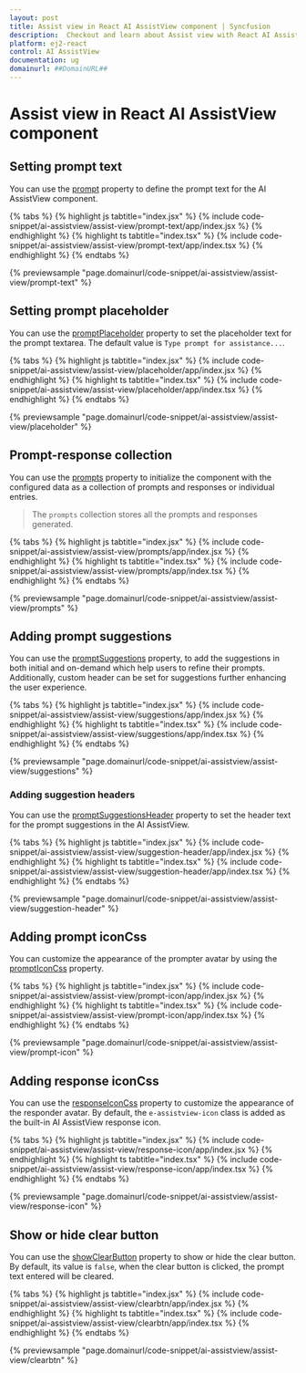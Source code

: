 ```yaml
---
layout: post
title: Assist view in React AI AssistView component | Syncfusion
description:  Checkout and learn about Assist view with React AI AssistView component of Syncfusion Essential JS 2 and more details.
platform: ej2-react
control: AI AssistView
documentation: ug
domainurl: ##DomainURL##
---
```


# Assist view in React AI AssistView component

## Setting prompt text

You can use the [prompt](https://ej2.syncfusion.com/react/documentation/api/ai-assistview/#prompt) property to define the prompt text for the AI AssistView component.

{% tabs %}
{% highlight js tabtitle="index.jsx" %}
{% include code-snippet/ai-assistview/assist-view/prompt-text/app/index.jsx %}
{% endhighlight %}
{% highlight ts tabtitle="index.tsx" %}
{% include code-snippet/ai-assistview/assist-view/prompt-text/app/index.tsx %}
{% endhighlight %}
{% endtabs %}

{% previewsample "page.domainurl/code-snippet/ai-assistview/assist-view/prompt-text" %}

## Setting prompt placeholder

You can use the [promptPlaceholder](https://ej2.syncfusion.com/react/documentation/api/ai-assistview/#promptplaceholder) property to set the placeholder text for the prompt textarea. The default value is `Type prompt for assistance...`.

{% tabs %}
{% highlight js tabtitle="index.jsx" %}
{% include code-snippet/ai-assistview/assist-view/placeholder/app/index.jsx %}
{% endhighlight %}
{% highlight ts tabtitle="index.tsx" %}
{% include code-snippet/ai-assistview/assist-view/placeholder/app/index.tsx %}
{% endhighlight %}
{% endtabs %}

{% previewsample "page.domainurl/code-snippet/ai-assistview/assist-view/placeholder" %}

## Prompt-response collection

You can use the [prompts](https://ej2.syncfusion.com/react/documentation/api/ai-assistview/#prompts) property to initialize the component with the configured data as a collection of prompts and responses or individual entries.

> The `prompts` collection stores all the prompts and responses generated.

{% tabs %}
{% highlight js tabtitle="index.jsx" %}
{% include code-snippet/ai-assistview/assist-view/prompts/app/index.jsx %}
{% endhighlight %}
{% highlight ts tabtitle="index.tsx" %}
{% include code-snippet/ai-assistview/assist-view/prompts/app/index.tsx %}
{% endhighlight %}
{% endtabs %}

{% previewsample "page.domainurl/code-snippet/ai-assistview/assist-view/prompts" %}

## Adding prompt suggestions

You can use the [promptSuggestions](https://ej2.syncfusion.com/react/documentation/api/ai-assistview/#promptsuggestions) property, to add the suggestions in both initial and on-demand which help users to refine their prompts. Additionally, custom header can be set for suggestions further enhancing the user experience.

{% tabs %}
{% highlight js tabtitle="index.jsx" %}
{% include code-snippet/ai-assistview/assist-view/suggestions/app/index.jsx %}
{% endhighlight %}
{% highlight ts tabtitle="index.tsx" %}
{% include code-snippet/ai-assistview/assist-view/suggestions/app/index.tsx %}
{% endhighlight %}
{% endtabs %}

{% previewsample "page.domainurl/code-snippet/ai-assistview/assist-view/suggestions" %}

### Adding suggestion headers

You can use the [promptSuggestionsHeader](https://ej2.syncfusion.com/react/documentation/api/ai-assistview/#promptsuggestionsheader) property to set the header text for the prompt suggestions in the AI AssistView.

{% tabs %}
{% highlight js tabtitle="index.jsx" %}
{% include code-snippet/ai-assistview/assist-view/suggestion-header/app/index.jsx %}
{% endhighlight %}
{% highlight ts tabtitle="index.tsx" %}
{% include code-snippet/ai-assistview/assist-view/suggestion-header/app/index.tsx %}
{% endhighlight %}
{% endtabs %}

{% previewsample "page.domainurl/code-snippet/ai-assistview/assist-view/suggestion-header" %}

## Adding prompt iconCss

You can customize the appearance of the prompter avatar by using the [promptIconCss](https://ej2.syncfusion.com/react/documentation/api/ai-assistview/#prompticoncss) property.

{% tabs %}
{% highlight js tabtitle="index.jsx" %}
{% include code-snippet/ai-assistview/assist-view/prompt-icon/app/index.jsx %}
{% endhighlight %}
{% highlight ts tabtitle="index.tsx" %}
{% include code-snippet/ai-assistview/assist-view/prompt-icon/app/index.tsx %}
{% endhighlight %}
{% endtabs %}

{% previewsample "page.domainurl/code-snippet/ai-assistview/assist-view/prompt-icon" %}

## Adding response iconCss

You can use the [responseIconCss](https://ej2.syncfusion.com/react/documentation/api/ai-assistview/#responseiconcss) property to customize the appearance of the responder avatar. By default, the `e-assistview-icon` class is added as the built-in AI AssistView response icon.

{% tabs %}
{% highlight js tabtitle="index.jsx" %}
{% include code-snippet/ai-assistview/assist-view/response-icon/app/index.jsx %}
{% endhighlight %}
{% highlight ts tabtitle="index.tsx" %}
{% include code-snippet/ai-assistview/assist-view/response-icon/app/index.tsx %}
{% endhighlight %}
{% endtabs %}

{% previewsample "page.domainurl/code-snippet/ai-assistview/assist-view/response-icon" %}

## Show or hide clear button

You can use the [showClearButton](https://ej2.syncfusion.com/react/documentation/api/ai-assistview/#showclearbutton) property to show or hide the clear button. By default, its value is `false`, when the clear button is clicked, the prompt text entered will be cleared.

{% tabs %}
{% highlight js tabtitle="index.jsx" %}
{% include code-snippet/ai-assistview/assist-view/clearbtn/app/index.jsx %}
{% endhighlight %}
{% highlight ts tabtitle="index.tsx" %}
{% include code-snippet/ai-assistview/assist-view/clearbtn/app/index.tsx %}
{% endhighlight %}
{% endtabs %}

{% previewsample "page.domainurl/code-snippet/ai-assistview/assist-view/clearbtn" %}
